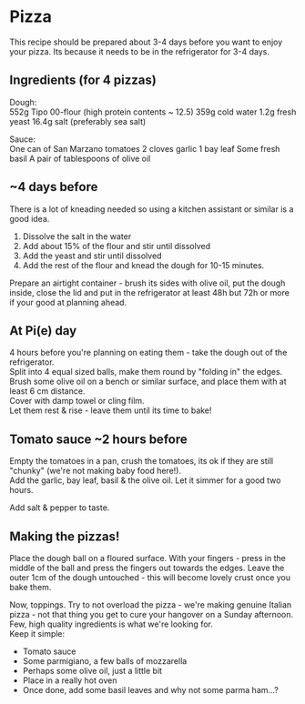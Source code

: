 # Pizza
This recipe should be prepared about 3-4 days before you want to enjoy your pizza. Its because it needs to be in the refrigerator for 3-4 days.

## Ingredients (for 4 pizzas)
Dough:  
552g Tipo 00-flour (high protein contents ~ 12.5)
359g cold water
1.2g fresh yeast
16.4g salt (preferably sea salt)

Sauce:  
One can of San Marzano tomatoes 
2 cloves garlic
1 bay leaf
Some fresh basil
A pair of tablespoons of olive oil

## ~4 days before
There is a lot of kneading needed so using a kitchen assistant or similar is a good idea.

1. Dissolve the salt in the water
2. Add about 15% of the flour and stir until dissolved
3. Add the yeast and stir until dissolved
4. Add the rest of the flour and knead the dough for 10-15 minutes.

Prepare an airtight container - brush its sides with olive oil, put the dough inside, close the lid and put in the refrigerator at least 48h but 72h or more if your good at planning ahead.

## At Pi(e) day
4 hours before you're planning on eating them - take the dough out of the refrigerator.  
Split into 4 equal sized balls, make them round by "folding in" the edges.  
Brush some olive oil on a bench or similar surface, and place them with at least 6 cm distance.  
Cover with damp towel or cling film.  
Let them rest & rise - leave them until its time to bake!

## Tomato sauce ~2 hours before
Empty the tomatoes in a pan, crush the tomatoes, its ok if they are still "chunky" (we're not making baby food here!).  
Add the garlic, bay leaf, basil & the olive oil. Let it simmer for a good two hours.  

Add salt & pepper to taste.

## Making the pizzas!
Place the dough ball on a floured surface. With your fingers - press in the middle of the ball and press the fingers out towards the edges. Leave the outer 1cm of the dough untouched - this will become lovely crust once you bake them.

Now, toppings. Try to not overload the pizza - we're making genuine Italian pizza - not that thing you get to cure your hangover on a Sunday afternoon. Few, high quality ingredients is what we're looking for.  
Keep it simple:

* Tomato sauce
* Some parmigiano, a few balls of mozzarella
* Perhaps some olive oil, just a little bit
* Place in a really hot oven
* Once done, add some basil leaves and why not some parma ham...?
